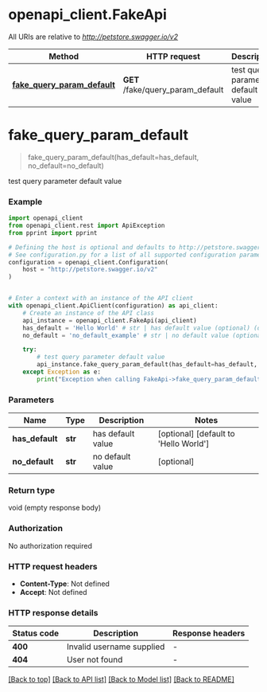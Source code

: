 # openapi_client.FakeApi

All URIs are relative to *http://petstore.swagger.io/v2*

Method | HTTP request | Description
------------- | ------------- | -------------
[**fake_query_param_default**](FakeApi.md#fake_query_param_default) | **GET** /fake/query_param_default | test query parameter default value


# **fake_query_param_default**
> fake_query_param_default(has_default=has_default, no_default=no_default)

test query parameter default value



### Example


```python
import openapi_client
from openapi_client.rest import ApiException
from pprint import pprint

# Defining the host is optional and defaults to http://petstore.swagger.io/v2
# See configuration.py for a list of all supported configuration parameters.
configuration = openapi_client.Configuration(
    host = "http://petstore.swagger.io/v2"
)


# Enter a context with an instance of the API client
with openapi_client.ApiClient(configuration) as api_client:
    # Create an instance of the API class
    api_instance = openapi_client.FakeApi(api_client)
    has_default = 'Hello World' # str | has default value (optional) (default to 'Hello World')
    no_default = 'no_default_example' # str | no default value (optional)

    try:
        # test query parameter default value
        api_instance.fake_query_param_default(has_default=has_default, no_default=no_default)
    except Exception as e:
        print("Exception when calling FakeApi->fake_query_param_default: %s\n" % e)
```



### Parameters


Name | Type | Description  | Notes
------------- | ------------- | ------------- | -------------
 **has_default** | **str**| has default value | [optional] [default to &#39;Hello World&#39;]
 **no_default** | **str**| no default value | [optional] 

### Return type

void (empty response body)

### Authorization

No authorization required

### HTTP request headers

 - **Content-Type**: Not defined
 - **Accept**: Not defined

### HTTP response details

| Status code | Description | Response headers |
|-------------|-------------|------------------|
**400** | Invalid username supplied |  -  |
**404** | User not found |  -  |

[[Back to top]](#) [[Back to API list]](../README.md#documentation-for-api-endpoints) [[Back to Model list]](../README.md#documentation-for-models) [[Back to README]](../README.md)

